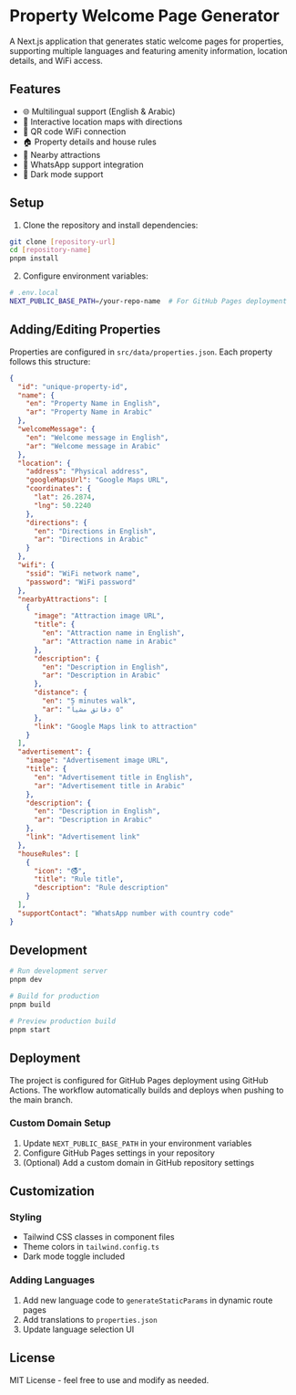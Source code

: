 # Property Welcome Page Generator

A Next.js application that generates static welcome pages for properties, supporting multiple languages and featuring amenity information, location details, and WiFi access.

## Features

- 🌐 Multilingual support (English & Arabic)
- 📍 Interactive location maps with directions
- 📱 QR code WiFi connection
- 🏠 Property details and house rules
- 🎯 Nearby attractions
- 💬 WhatsApp support integration
- 🌙 Dark mode support

## Setup

1. Clone the repository and install dependencies:
```bash
git clone [repository-url]
cd [repository-name]
pnpm install
```

2. Configure environment variables:
```bash
# .env.local
NEXT_PUBLIC_BASE_PATH=/your-repo-name  # For GitHub Pages deployment
```

## Adding/Editing Properties

Properties are configured in `src/data/properties.json`. Each property follows this structure:

```json
{
  "id": "unique-property-id",
  "name": {
    "en": "Property Name in English",
    "ar": "Property Name in Arabic"
  },
  "welcomeMessage": {
    "en": "Welcome message in English",
    "ar": "Welcome message in Arabic"
  },
  "location": {
    "address": "Physical address",
    "googleMapsUrl": "Google Maps URL",
    "coordinates": {
      "lat": 26.2874,
      "lng": 50.2240
    },
    "directions": {
      "en": "Directions in English",
      "ar": "Directions in Arabic"
    }
  },
  "wifi": {
    "ssid": "WiFi network name",
    "password": "WiFi password"
  },
  "nearbyAttractions": [
    {
      "image": "Attraction image URL",
      "title": {
        "en": "Attraction name in English",
        "ar": "Attraction name in Arabic"
      },
      "description": {
        "en": "Description in English",
        "ar": "Description in Arabic"
      },
      "distance": {
        "en": "5 minutes walk",
        "ar": "٥ دقائق مشياً"
      },
      "link": "Google Maps link to attraction"
    }
  ],
  "advertisement": {
    "image": "Advertisement image URL",
    "title": {
      "en": "Advertisement title in English",
      "ar": "Advertisement title in Arabic"
    },
    "description": {
      "en": "Description in English",
      "ar": "Description in Arabic"
    },
    "link": "Advertisement link"
  },
  "houseRules": [
    {
      "icon": "🚭",
      "title": "Rule title",
      "description": "Rule description"
    }
  ],
  "supportContact": "WhatsApp number with country code"
}
```

## Development

```bash
# Run development server
pnpm dev

# Build for production
pnpm build

# Preview production build
pnpm start
```

## Deployment

The project is configured for GitHub Pages deployment using GitHub Actions. The workflow automatically builds and deploys when pushing to the main branch.

### Custom Domain Setup

1. Update `NEXT_PUBLIC_BASE_PATH` in your environment variables
2. Configure GitHub Pages settings in your repository
3. (Optional) Add a custom domain in GitHub repository settings

## Customization

### Styling
- Tailwind CSS classes in component files
- Theme colors in `tailwind.config.ts`
- Dark mode toggle included

### Adding Languages
1. Add new language code to `generateStaticParams` in dynamic route pages
2. Add translations to `properties.json`
3. Update language selection UI

## License

MIT License - feel free to use and modify as needed.

